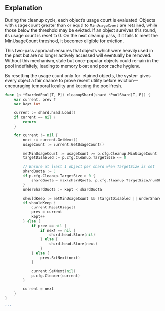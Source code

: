 ## Explanation

During the cleanup cycle, each object's usage count is evaluated. Objects with usage count greater than or equal to `MinUsageCount` are retained, while those below the threshold may be evicted. If an object survives this round, its usage count is reset to 0. On the next cleanup pass, if it fails to meet the MinUsageCount threshold, it becomes eligible for eviction.

This two-pass approach ensures that objects which were heavily used in the past but are no longer actively accessed will eventually be removed. Without this mechanism, stale but once-popular objects could remain in the pool indefinitely, leading to memory bloat and poor cache hygiene.

By resetting the usage count only for retained objects, the system gives every object a fair chance to prove recent utility before eviction—encouraging temporal locality and keeping the pool fresh.

````go
func (p *ShardedPool[T, P]) cleanupShard(shard *PoolShard[T, P]) {
	var current, prev T
	var kept int

	current := shard.head.Load()
	if current == nil {
		return
	}

	for current != nil {
		next := current.GetNext()
		usageCount := current.GetUsageCount()

		metMinUsageCount := usageCount >= p.cfg.Cleanup.MinUsageCount
		targetDisabled := p.cfg.Cleanup.TargetSize <= 0

		// Ensure at least 1 object per shard when TargetSize is set
		shardQuota := 1
		if p.cfg.Cleanup.TargetSize > 0 {
			shardQuota = max(shardQuota, p.cfg.Cleanup.TargetSize/numShards)
		}
		underShardQuota := kept < shardQuota

		shouldKeep := metMinUsageCount && (targetDisabled || underShardQuota)
		if shouldKeep {
			current.ResetUsage()
			prev = current
			kept++
		} else {
			if prev == nil {
				if next == nil {
					shard.head.Store(nil)
				} else {
					shard.head.Store(next)
				}
			} else {
				prev.SetNext(next)
			}

			current.SetNext(nil)
			p.cfg.Cleaner(current)
		}

		current = next
	}
}

```
````
